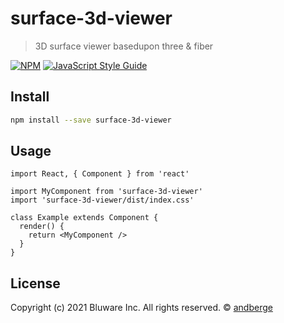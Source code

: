 # surface-3d-viewer

> 3D surface viewer basedupon three &amp; fiber

[![NPM](https://img.shields.io/npm/v/surface-3d-viewer.svg)](https://www.npmjs.com/package/surface-3d-viewer) [![JavaScript Style Guide](https://img.shields.io/badge/code_style-standard-brightgreen.svg)](https://standardjs.com)

## Install

```bash
npm install --save surface-3d-viewer
```

## Usage

```tsx
import React, { Component } from 'react'

import MyComponent from 'surface-3d-viewer'
import 'surface-3d-viewer/dist/index.css'

class Example extends Component {
  render() {
    return <MyComponent />
  }
}
```

## License

Copyright (c) 2021 Bluware Inc. All rights reserved. © [andberge](https://github.com/andberge)
